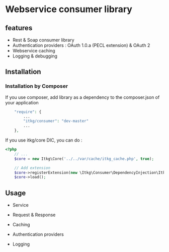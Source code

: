 Webservice consumer library
===========================


## features
* Rest & Soap consumer library
* Authentication providers : OAuth 1.0.a (PECL extension) & OAuth 2
* Webservice caching
* Logging & debugging

## Installation

### Installation by Composer

If you use composer, add library as a dependency to the composer.json of your application

```php
    "require": {
        ...
        "itkg/consumer": "dev-master"
        ...
    },

```

If you use itkg/core DIC, you can do :

```php
<?php
    // ...
    $core = new Itkg\Core('../../var/cache/itkg_cache.php', true);

    // Add extension
    $core->registerExtension(new \Itkg\Consumer\DependencyInjection\ItkgConsumerExtension());
    $core->load();

```

## Usage

* Service

* Request & Response

* Caching

* Authentication providers

* Logging